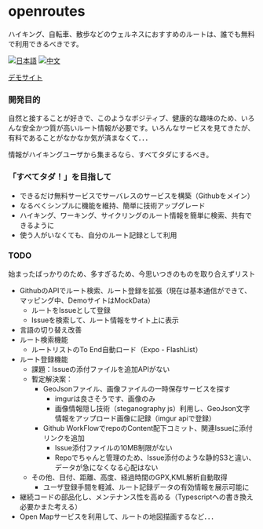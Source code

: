 # openroutes
ハイキング、自転車、散歩などのウェルネスにおすすめのルートは、誰でも無料で利用できるべきです。

[![日本語](https://img.shields.io/badge/lang-日本語-green.svg)](./README.md)
[![中文](https://img.shields.io/badge/lang-中文-red.svg)](./README_ZH.md)

[デモサイト](https://yougikou.github.io/openroutes/)

### 開発目的
自然と接することが好きで、このようなポジティブ、健康的な趣味のため、いろんな安全かつ質が高いルート情報が必要です。いろんなサービスを見てきたが、有料であることがなかなか気が済まなくて．．．

情報がハイキングユーザから集まるなら、すべてタダにするべき。

### 「すべてタダ！」を目指して
- できるだけ無料サービスでサーバレスのサービスを構築（Githubをメイン）
- なるべくシンプルに機能を維持、簡単に技術アップグレード
- ハイキング、ワーキング、サイクリングのルート情報を簡単に検索、共有できるように
- 使う人がいなくても、自分のルート記録として利用

### TODO
始まったばっかりのため、多すぎるため、今思いつきのものを取り合えずリスト
- GithubのAPIでルート検索、ルート登録を拡張（現在は基本通信ができて、マッピング中、DemoサイトはMockData）
  - ルートをIssueとして登録
  - Issueを検索して、ルート情報をサイト上に表示
- 言語の切り替え改善
- ルート検索機能
  - ルートリストのTo End自動ロード（Expo - FlashList）
- ルート登録機能
  - 課題：Issueの添付ファイルを追加APIがない
  - 暫定解決案：
    - GeoJsonファイル、画像ファイルの一時保存サービスを探す
      - imgurは良さそうです、画像のみ
      - 画像情報隠し技術（steganography js）利用し、GeoJson文字情報をアップロード画像に記録（imgur apiで登録）
    - Github WorkFlowでrepoのContent配下コミット、関連Issueに添付リンクを追加
      - Issue添付ファイルの10MB制限がない　
      - Repoでちゃんと管理のため、Issue添付のような静的S3と違い、データが急になくなる心配はない
  - その他、日付、距離、高度、経過時間のGPX,KML解析自動取得
    - ユーザ登録手間を軽減、ルート記録データの有効情報を展示可能に
- 継続コードの部品化し、メンテナンス性を高める（Typescriptへの書き換え必要かまた考える）
- Open Mapサービスを利用して、ルートの地図描画するなど．．．